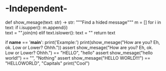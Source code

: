 # -Independent-

def show_mesage(text: str) -> str:
    """Find a hided message"""
    m = []
    for i in text:
      if i.isupper():
        m.append(i)  
        text = "".join(m)
      elif text.islower():
        text = ""
    return text
      
if __name__ == '__main__':
    print('Example:')
    print(show_mesage("How are you? Eh, ok. Low or Lower? Ohhh."))
    assert show_mesage("How are you? Eh, ok. Low or Lower? Ohhh.") == "HELLO", "hello"
    assert show_mesage("hello world!") == "", "Nothing"
    assert show_mesage("HELLO WORLD!!!") == "HELLOWORLD", "Capitals"
    print("Cool")
